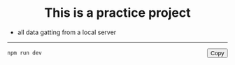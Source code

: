 <h1 align="center">This is a practice project</h1>
<ul>
    <li>all data gatting from a local server</li>
</ul>
<hr/>
<div style="display:flex; align-items:center;">
  <code style="flex:1;">npm run dev</code>
  <button onclick="copyToClipboard('npm run dev')">Copy</button>
</div>

<script>
function copyToClipboard(text) {
  const el = document.createElement('textarea');
  el.value = text;
  document.body.appendChild(el);
  el.select();
  document.execCommand('copy');
  document.body.removeChild(el);
  alert('Copied to clipboard: ' + text);
}
</script>
